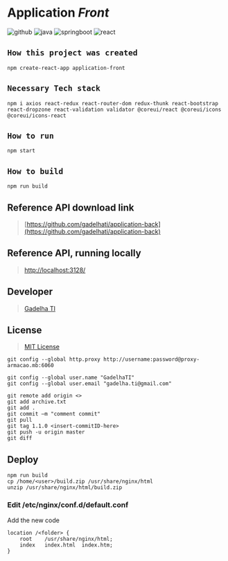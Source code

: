 # Application _Front_


![github](https://img.shields.io/github/stars/gadelhati/application-front?style=social "Github")
![java](https://img.shields.io/badge/java-8-6495ED "Java")
![springboot](https://img.shields.io/badge/springboot-2.4.5-6495ED "Spring Boot")
![react](https://img.shields.io/badge/react-17.0.2-6495ED "React")

## `How this project was created`

```
npm create-react-app application-front
```
## `Necessary Tech stack`

```
npm i axios react-redux react-router-dom redux-thunk react-bootstrap react-dropzone react-validation validator @coreui/react @coreui/icons @coreui/icons-react 
```
## `How to run`

```
npm start
```

## `How to build`

```
npm run build
```
## Reference API download link

> [https://github.com/gadelhati/application-back](https://github.com/gadelhati/application-back)

## Reference API, running locally

> [http://localhost:3128/](http://localhost:3128)

## Developer

> [Gadelha TI](https://github.com/gadelhati)

## License

> [MIT License](https://choosealicense.com/licenses/mit/)

```
git config --global http.proxy http://username:password@proxy-armacao.mb:6060

git config --global user.name "GadelhaTI"
git config --global user.email "gadelha.ti@gmail.com"

git remote add origin <>
git add archive.txt
git add .
git commit –m "comment commit"
git pull
git tag 1.1.0 <insert-commitID-here>
git push -u origin master
git diff
```

## Deploy
```
npm run build
cp /home/<user>/build.zip /usr/share/nginx/html
unzip /usr/share/nginx/html/build.zip
```

### Edit /etc/nginx/conf.d/default.conf

Add the new code
```
location /<folder> {
    root    /usr/share/nginx/html;
    index   index.html  index.htm;
}
```